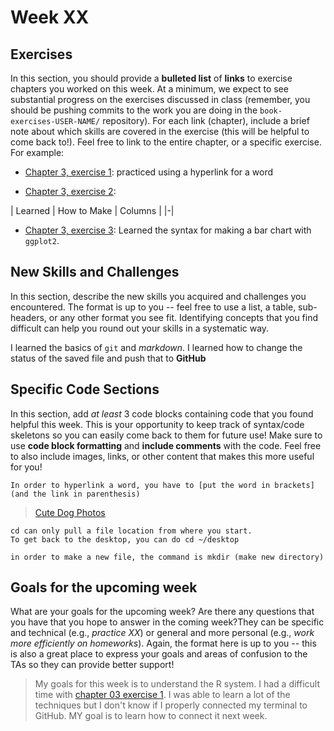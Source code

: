 # Week XX  

## Exercises
In this section, you should provide a **bulleted list** of **links** to exercise chapters you worked on this week. At a minimum, we expect to see substantial progress on the exercises discussed in class (remember, you should be pushing commits to the work you are doing in the `book-exercises-USER-NAME/` repository). For each link (chapter), include a brief note about which skills are covered in the exercise (this will be helpful to come back to!). Feel free to link to the entire chapter, or a specific exercise. For example:

- [Chapter 3, exercise 1](https://github.com/cjt26/Chapter-3-Exercise-1): practiced using a hyperlink for a word

- [Chapter 3, exercise 2](https://github.com/cjt26/Week-1):

| Learned | How to Make          | Columns   |
|-|

- [Chapter 3, exercise 3](https://github.com/cjt26/Week-1): Learned the syntax for making a bar chart with `ggplot2`.

## New Skills and Challenges
In this section, describe the new skills you acquired and challenges you encountered. The format is up to you -- feel free to use a list, a table, sub-headers, or any other format you see fit. Identifying concepts that you find difficult can help you round out your skills in a systematic way.

I learned the basics of `git` and _markdown_. I learned how to change the status of the saved file and push that to **GitHub**

## Specific Code Sections
In this section, add _at least_ 3 code blocks containing code that you found helpful this week. This is your opportunity to keep track of syntax/code skeletons so you can easily come back to them for future use! Make sure to use **code block formatting** and **include comments** with the code. Feel free to also include images, links, or other content that makes this more useful for you!

```
In order to hyperlink a word, you have to [put the word in brackets](and the link in parenthesis)
```
 > [Cute Dog Photos](https://www.huffingtonpost.com/entry/snoot-challenge-dogs-twitter-trend_us_5b7fdaeae4b072951511f7fb)

```
cd can only pull a file location from where you start.
To get back to the desktop, you can do cd ~/desktop
```

```
in order to make a new file, the command is mkdir (make new directory)
```

## Goals for the upcoming week
What are your goals for the upcoming week? Are there any questions that you have that you hope to answer in the coming week?They can be specific and technical (e.g., _practice XX_) or general and more personal (e.g., _work more efficiently on homeworks_). Again, the format here is up to you -- this is also a great place to express your goals and areas of confusion to the TAs so they can provide better support!

> My goals for this week is to understand the R system. I had a difficult time with [chapter 03 exercise 1](https://github.com/info201b-w19/exercises-cjt26/tree/master/chapter-03-exercises/exercise-1). I was able to learn a lot of the techniques but I don't know if I properly connected my terminal to GitHub. MY goal is to learn how to connect it next week.
